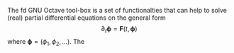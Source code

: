 

The fd GNU Octave tool-box is a set of functionalties that can help to solve (real) partial differential equations on the general form  
$$
  \partial_t \boldsymbol{\phi} = \mathbf{F}(t,\boldsymbol{\phi}) 
$$
where $\boldsymbol{\phi} = (\phi_1, \phi_2, \ldots)$. The 
